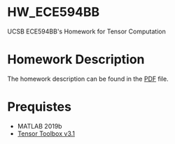 # HW_ECE594BB
 UCSB ECE594BB's Homework for Tensor Computation

# Homework Description
 The homework description can be found in the [PDF](./homework.pdf) file.

# Prequistes
* MATLAB 2019b
* [Tensor Toolbox v3.1](http://www.tensortoolbox.org)